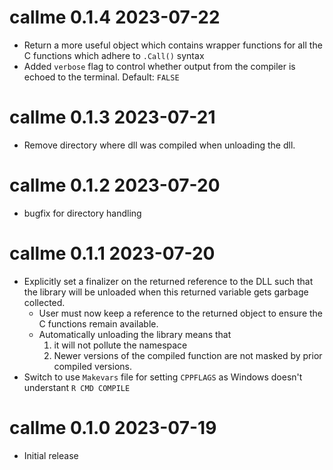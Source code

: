 
# callme 0.1.4  2023-07-22

* Return a more useful object which contains wrapper functions for 
  all the C functions which adhere to `.Call()` syntax
* Added `verbose` flag to control whether output from the compiler is echoed
  to the terminal. Default: `FALSE`
  
# callme 0.1.3  2023-07-21

* Remove directory where dll was compiled when unloading the dll.

# callme 0.1.2  2023-07-20

* bugfix for directory handling

# callme 0.1.1  2023-07-20

* Explicitly set a finalizer on the returned reference to the DLL such that 
  the library will be unloaded when this returned variable gets garbage collected.
    * User must now keep a reference to the returned object to ensure the 
      C functions remain available.
    * Automatically unloading the library means that
        1. it will not pollute the namespace
        2. Newer versions of the compiled function are not masked by 
           prior compiled versions.
* Switch to use `Makevars` file for setting `CPPFLAGS` as Windows doesn't 
  understant `R CMD COMPILE`



# callme 0.1.0  2023-07-19

* Initial release
